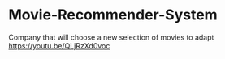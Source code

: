 # Movie-Recommender-System
Company that will choose a new selection of movies to adapt 
https://youtu.be/QLjRzXd0voc
